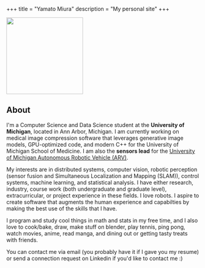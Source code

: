 +++
title = "Yamato Miura"
description = "My personal site"
+++

<img src="logo.png" width="200" height="200">


## About

I'm a Computer Science and Data Science student at the **University of Michigan**, located in Ann Arbor, Michigan. I am currently working on medical image compression software that leverages generative image models, GPU-optimized code, and modern C++ for the University of Michigan School of Medicine. I am also the **sensors lead** for the [University of Michigan Autonomous Robotic Vehicle (ARV)](https://www.umarv.com/).

My interests are in distributed systems, computer vision, robotic perception (sensor fusion and Simultaneous Localization and Mapping (SLAM)), control systems, machine learning, and statistical analysis. I have either research, industry, course work (both undergraduate and graduate level), extracurricular, or project experience in these fields. I love robots. I aspire to create software that augments the human experience and capabilties by making the best use of the skills that I have.

I program and study cool things in math and stats in my free time, and I also love to cook/bake, draw, make stuff on blender, play tennis, ping pong, watch movies, anime, read manga, and dining out or getting tasty treats with friends.

You can contact me via email (you probably have it if I gave you my resume) or send a connection request on Linkedin if you'd like to contact me :&#41;